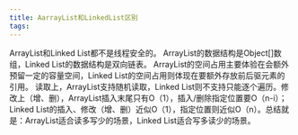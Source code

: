 ```yaml
---
title: AarrayList和LinkedList区别
tags:
---
```



ArrayList和Linked List都不是线程安全的。
ArrayList的数据结构是Object[]数组，Linked List的数据结构是双向链表。
ArrayList的空间占用主要体验在会额外预留一定的容量空间，Linked List的空间占用则体现在要额外存放前后驱元素的引用。
读取上，ArrayList支持随机读取，Linked List则不支持只能逐个遍历。修改上（增、删），ArrayList插入末尾只有O（1），插入/删除指定位置要O（n-i）；Linked List的插入、修改（增、删）近似O（1），指定位置则近似O（n）。总结就是：ArrayList适合读多写少的场景，Linked List适合写多读少的场景。